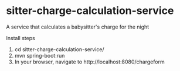 # sitter-charge-calculation-service
A service that calculates a babysitter's charge for the night

Install steps

1. cd sitter-charge-calculation-service/
2. mvn spring-boot:run
3. In your browser, navigate to http://localhost:8080/chargeform


